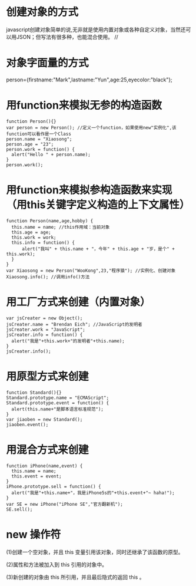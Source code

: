 # 创建对象的方式

javascript创建对象简单的说,无非就是使用内置对象或各种自定义对象，当然还可以用JSON；但写法有很多种，也能混合使用。
//
# 对象字面量的方式
person={firstname:"Mark",lastname:"Yun",age:25,eyecolor:"black"};
# 用function来模拟无参的构造函数

	function Person(){}
	var person = new Person(); //定义一个function，如果使用new"实例化",该function可以看作是一个Class
	person.name = "Xiaosong";
	person.age = "23";
	person.work = function() {
	  alert("Hello " + person.name);
	}
	person.work();

# 用function来模拟参构造函数来实现（用this关键字定义构造的上下文属性）

	function Person(name,age,hobby) {
	  this.name = name; //this作用域：当前对象
	  this.age = age;
	  this.work = work;
	  this.info = function() {
	      alert("我叫" + this.name + "，今年" + this.age + "岁，是个" + this.work);
	  }
	}
	var Xiaosong = new Person("WooKong",23,"程序猿"); //实例化、创建对象
	Xiaosong.info(); //调用info()方法

# 用工厂方式来创建（内置对象）

	var jsCreater = new Object();
	jsCreater.name = "Brendan Eich"; //JavaScript的发明者
	jsCreater.work = "JavaScript";
	jsCreater.info = function() {
	  alert("我是"+this.work+"的发明者"+this.name);
	}
	jsCreater.info();

# 用原型方式来创建

	function Standard(){}
	Standard.prototype.name = "ECMAScript";
	Standard.prototype.event = function() {
	  alert(this.name+"是脚本语言标准规范");
	}
	var jiaoben = new Standard();
	jiaoben.event();

# 用混合方式来创建

	function iPhone(name,event) {
	  this.name = name;
	  this.event = event;
	}
	iPhone.prototype.sell = function() {
	  alert("我是"+this.name+"，我是iPhone5s的"+this.event+"~ haha!");
	}
	var SE = new iPhone("iPhone SE","官方翻新机");
	SE.sell();

# new 操作符

(1)创建一个空对象，并且 this 变量引用该对象，同时还继承了该函数的原型。

(2)属性和方法被加入到 this 引用的对象中。

(3)新创建的对象由 this 所引用，并且最后隐式的返回 this 。